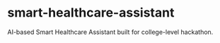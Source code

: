 # smart-healthcare-assistant
AI-based Smart Healthcare Assistant built for college-level hackathon.
